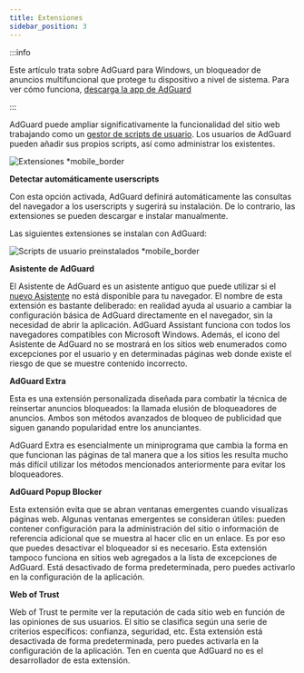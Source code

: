 ```yaml
---
title: Extensiones
sidebar_position: 3
---
```


:::info

Este artículo trata sobre AdGuard para Windows, un bloqueador de anuncios multifuncional que protege tu dispositivo a nivel de sistema. Para ver cómo funciona, [descarga la app de AdGuard](https://agrd.io/download-kb-adblock)

:::

AdGuard puede ampliar significativamente la funcionalidad del sitio web trabajando como un [gestor de scripts de usuario](/general/extensions.md). Los usuarios de AdGuard pueden añadir sus propios scripts, así como administrar los existentes.

![Extensiones \*mobile_border](https://cdn.adtidy.org/content/kb/ad_blocker/windows/overview/userscripts.png)

**Detectar automáticamente userscripts**

Con esta opción activada, AdGuard definirá automáticamente las consultas del navegador a los userscripts y sugerirá su instalación. De lo contrario, las extensiones se pueden descargar e instalar manualmente.

Las siguientes extensiones se instalan con AdGuard:

![Scripts de usuario preinstalados \*mobile_border](https://cdn.adtidy.org/content/kb/ad_blocker/windows/overview/preinstalled-userscripts.png)

**Asistente de AdGuard**

El Asistente de AdGuard es un asistente antiguo que puede utilizar si el [nuevo Asistente](/adguard-for-windows/browser-assistant.md) no está disponible para tu navegador. El nombre de esta extensión es bastante deliberado: en realidad ayuda al usuario a cambiar la configuración básica de AdGuard directamente en el navegador, sin la necesidad de abrir la aplicación. AdGuard Assistant funciona con todos los navegadores compatibles con Microsoft Windows. Además, el icono del Asistente de AdGuard no se mostrará en los sitios web enumerados como excepciones por el usuario y en determinadas páginas web donde existe el riesgo de que se muestre contenido incorrecto.

**AdGuard Extra**

Esta es una extensión personalizada diseñada para combatir la técnica de reinsertar anuncios bloqueados: la llamada elusión de bloqueadores de anuncios. Ambos son métodos avanzados de bloqueo de publicidad que siguen ganando popularidad entre los anunciantes.

AdGuard Extra es esencialmente un miniprograma que cambia la forma en que funcionan las páginas de tal manera que a los sitios les resulta mucho más difícil utilizar los métodos mencionados anteriormente para evitar los bloqueadores.

**AdGuard Popup Blocker**

Esta extensión evita que se abran ventanas emergentes cuando visualizas páginas web. Algunas ventanas emergentes se consideran útiles: pueden contener configuración para la administración del sitio o información de referencia adicional que se muestra al hacer clic en un enlace. Es por eso que puedes desactivar el bloqueador si es necesario. Esta extensión tampoco funciona en sitios web agregados a la lista de excepciones de AdGuard. Está desactivado de forma predeterminada, pero puedes activarlo en la configuración de la aplicación.

**Web of Trust**

Web of Trust te permite ver la reputación de cada sitio web en función de las opiniones de sus usuarios. El sitio se clasifica según una serie de criterios específicos: confianza, seguridad, etc. Esta extensión está desactivada de forma predeterminada, pero puedes activarla en la configuración de la aplicación. Ten en cuenta que AdGuard no es el desarrollador de esta extensión.
